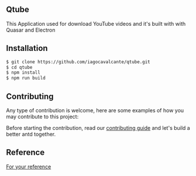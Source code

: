## Qtube
This Application used for download YouTube videos and it's built with with Quasar and Electron 

## Installation
```bash
$ git clone https://github.com/iagocavalcante/qtube.git
$ cd qtube
$ npm install
$ npm run build
```

## Contributing

Any type of contribution is welcome, here are some examples of how you may contribute to this project:

Before starting the contribution, read our [contributing guide](https://github.com/iagocavalcante/qtube/blob/master/CONTRIBUTING.md) and let's build a better antd together. 

## Reference

[For your reference](https://iagocavalcante.github.io/qtube/)
